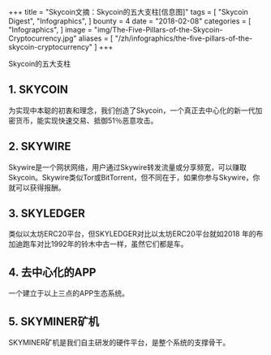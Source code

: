 +++
title = "Skycoin文摘：Skycoin的五大支柱[信息图]"
tags = [
    "Skycoin Digest",
    "Infographics",
]
bounty = 4
date = "2018-02-08"
categories = [
    "Infographics",
]
image = "img/The-Five-Pillars-of-the-Skycoin-Cryptocurrency.jpg"
aliases = [
	"/zh/infographics/the-five-pillars-of-the-skycoin-cryptocurrency"
]
+++

Skycoin的五大支柱

## __1. SKYCOIN__

为实现中本聪的初衷和理念，我们创造了Skycoin，一个真正去中心化的新一代加密货币，能实现快速交易、抵御51％恶意攻击。


## __2. SKYWIRE__

Skywire是一个网状网络，用户通过Skywire转发流量或分享频宽，可以赚取Skycoin。Skywire类似Tor或BitTorrent，但不同在于，如果你参与Skywire，你就可以获得报酬。

## __3. SKYLEDGER__

类似以太坊ERC20平台，但SKYLEDGER对比以太坊ERC20平台就如2018 年的布加迪跑车对比1992年的铃木中古一样，虽然它们都是车。


## __4. 去中心化的APP__

一个建立于以上三点的APP生态系统。

## __5. SKYMINER矿机__
SKYMINER矿机是我们自主研发的硬件平台，是整个系统的支撑骨干。
